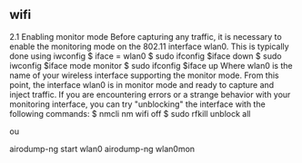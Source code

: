 ## wifi

2.1 Enabling monitor mode
Before capturing any traffic, it is necessary to enable the monitoring mode on the 802.11 interface wlan0.
This is typically done using iwconfig
$ iface = wlan0
$ sudo ifconfig $iface down
$ sudo iwconfig $iface mode monitor
$ sudo ifconfig $iface up
Where wlan0 is the name of your wireless interface supporting the monitor mode. From this point,
the interface wlan0 is in monitor mode and ready to capture and inject traffic.
If you are encountering errors or a strange behavior with your monitoring interface, you can try
"unblocking" the interface with the following commands:
$ nmcli nm wifi off
$ sudo rfkill unblock all

ou

airodump-ng start wlan0
airodump-ng wlan0mon

